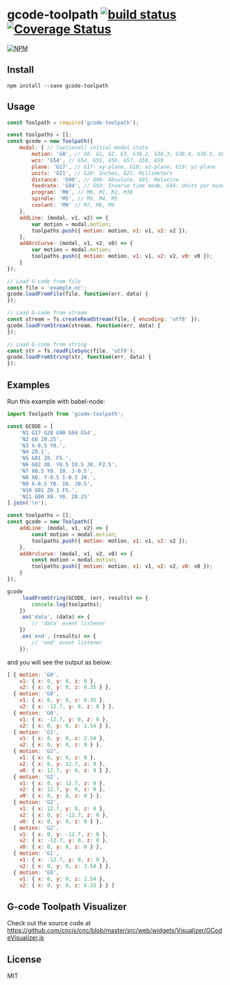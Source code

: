 # gcode-toolpath [![build status](https://travis-ci.org/cncjs/gcode-toolpath.svg?branch=master)](https://travis-ci.org/cncjs/gcode-toolpath) [![Coverage Status](https://coveralls.io/repos/github/cncjs/gcode-toolpath/badge.svg?branch=master)](https://coveralls.io/github/cncjs/gcode-toolpath?branch=master)

[![NPM](https://nodei.co/npm/gcode-toolpath.png?downloads=true&stars=true)](https://www.npmjs.com/package/gcode-toolpath)

## Install

`npm install --save gcode-toolpath`

## Usage

```js
const Toolpath = require('gcode-toolpath');

const toolpaths = [];
const gcode = new Toolpath({
    modal: { // [optional] initial modal state
        motion: 'G0', // G0, G1, G2, G3, G38.2, G38.3, G38.4, G38.5, G80
        wcs: 'G54', // G54, G55, G56, G57, G58, G59
        plane: 'G17', // G17: xy-plane, G18: xz-plane, G19: yz-plane
        units: 'G21', // G20: Inches, G21: Millimeters
        distance: 'G90', // G90: Absolute, G91: Relative
        feedrate: 'G94', // G93: Inverse time mode, G94: Units per minute, G95: Units per rev
        program: 'M0', // M0, M1, M2, M30
        spindle: 'M5', // M3, M4, M5
        coolant: 'M9' // M7, M8, M9
    },
    addLine: (modal, v1, v2) => {
        var motion = modal.motion;
        toolpaths.push({ motion: motion, v1: v1, v2: v2 });
    },
    addArcCurve: (modal, v1, v2, v0) => {
        var motion = modal.motion;
        toolpaths.push({ motion: motion, v1: v1, v2: v2, v0: v0 });
    }
});

// Load G-code from file
const file = 'example.nc';
gcode.loadFromFile(file, function(err, data) {
});

// Load G-code from stream
const stream = fs.createReadStream(file, { encoding: 'utf8' });
gcode.loadFromStream(stream, function(err, data) {
});

// Load G-code from string
const str = fs.readFileSync(file, 'utf8');
gcode.loadFromString(str, function(err, data) {
});
```

## Examples

Run this example with babel-node:
```js
import Toolpath from 'gcode-toolpath';

const GCODE = [
    'N1 G17 G20 G90 G94 G54',
    'N2 G0 Z0.25',
    'N3 X-0.5 Y0.',
    'N4 Z0.1',
    'N5 G01 Z0. F5.',
    'N6 G02 X0. Y0.5 I0.5 J0. F2.5',
    'N7 X0.5 Y0. I0. J-0.5',
    'N8 X0. Y-0.5 I-0.5 J0.',
    'N9 X-0.5 Y0. I0. J0.5',
    'N10 G01 Z0.1 F5.',
    'N11 G00 X0. Y0. Z0.25'
].join('\n');

const toolpaths = [];
const gcode = new Toolpath({
    addLine: (modal, v1, v2) => {
        const motion = modal.motion;
        toolpaths.push({ motion: motion, v1: v1, v2: v2 });
    },
    addArcCurve: (modal, v1, v2, v0) => {
        const motion = modal.motion;
        toolpaths.push({ motion: motion, v1: v1, v2: v2, v0: v0 });
    }
});

gcode
    .loadFromString(GCODE, (err, results) => {
        console.log(toolpaths);
    })
    .on('data', (data) => {
        // 'data' event listener
    })
    .on('end', (results) => {
        // 'end' event listener
    });
```

and you will see the output as below:
```js
[ { motion: 'G0',
    v1: { x: 0, y: 0, z: 0 },
    v2: { x: 0, y: 0, z: 6.35 } },
  { motion: 'G0',
    v1: { x: 0, y: 0, z: 6.35 },
    v2: { x: -12.7, y: 0, z: 0 } },
  { motion: 'G0',
    v1: { x: -12.7, y: 0, z: 0 },
    v2: { x: 0, y: 0, z: 2.54 } },
  { motion: 'G1',
    v1: { x: 0, y: 0, z: 2.54 },
    v2: { x: 0, y: 0, z: 0 } },
  { motion: 'G2',
    v1: { x: 0, y: 0, z: 0 },
    v2: { x: 0, y: 12.7, z: 0 },
    v0: { x: 12.7, y: 0, z: 0 } },
  { motion: 'G2',
    v1: { x: 0, y: 12.7, z: 0 },
    v2: { x: 12.7, y: 0, z: 0 },
    v0: { x: 0, y: 0, z: 0 } },
  { motion: 'G2',
    v1: { x: 12.7, y: 0, z: 0 },
    v2: { x: 0, y: -12.7, z: 0 },
    v0: { x: 0, y: 0, z: 0 } },
  { motion: 'G2',
    v1: { x: 0, y: -12.7, z: 0 },
    v2: { x: -12.7, y: 0, z: 0 },
    v0: { x: 0, y: 0, z: 0 } },
  { motion: 'G1',
    v1: { x: -12.7, y: 0, z: 0 },
    v2: { x: 0, y: 0, z: 2.54 } },
  { motion: 'G0',
    v1: { x: 0, y: 0, z: 2.54 },
    v2: { x: 0, y: 0, z: 6.35 } } ]
```

## G-code Toolpath Visualizer
Check out the source code at https://github.com/cncjs/cnc/blob/master/src/web/widgets/Visualizer/GCodeVisualizer.js

## License

MIT
